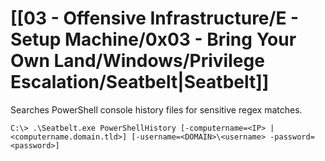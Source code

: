 # [[03 - Offensive Infrastructure/E - Setup Machine/0x03 - Bring Your Own Land/Windows/Privilege Escalation/Seatbelt|Seatbelt]]

Searches PowerShell console history files for sensitive regex matches.

```
C:\> .\Seatbelt.exe PowerShellHistory [-computername=<IP> | <computername.domain.tld>] [-username=<DOMAIN>\<username> -password=<password>]
```